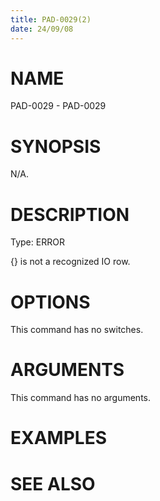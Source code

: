 ```yaml
---
title: PAD-0029(2)
date: 24/09/08
---
```


# NAME

PAD-0029 - PAD-0029

# SYNOPSIS

N/A.

# DESCRIPTION

Type: ERROR

{} is not a recognized IO row.

# OPTIONS

This command has no switches.

# ARGUMENTS

This command has no arguments.

# EXAMPLES

# SEE ALSO
